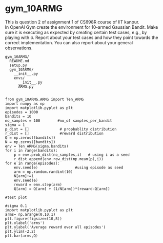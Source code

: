 # gym_10ARMG
This is question 2 of assignment 1 of CS698R course of IIT kanpur. </br>
In OpenAI Gym create the environment for 10-armed Gaussian Bandit. Make sure it is executing
as expected by creating certain test cases, e.g., by playing with σ. Report about your test cases and how
they point towards the correct implementation. You can also report about your general observations.


```
gym_10ARMG/
  README.md
  setup.py
  gym_10ARMG/
    __init__.py
    envs/
      __init__.py
      ARMG.py
      
```

```
from gym_10ARMG.ARMG import Ten_ARMG
import numpy as np
import matplotlib.pyplot as plt
episodes = 1000
bandits = 10
no_samples = 100        #no_of samples_per_bandit 
sigma = 1
p_dist = []              # propbablity distribution
r_dist = []              #reward distribution
Q = np.zeros([bandits])
N = np.zeros([bandits])
env = Ten_ARMG(sigma,bandits)
for i in range(bandits):
    p = env.prob_dist(no_samples,i)   # using i as a seed
    r_dist.append(env.rew_dist(np.mean(p),i))
for e in range(episodes):
    env.seed(e)                 #using episode as seed
    arm = np.random.randint(10)
    N[arm]+=1
    env.seed(e)
    reward = env.step(arm)
    Q[arm] = Q[arm] + (1/N[arm])*(reward-Q[arm])
    
#test plot

#sigma 0.1
import matplotlib.pyplot as plt
arms= np.arange(0,10,1)
plt.figure(figsize=(10,8))
plt.xlabel('arms')
plt.ylabel('Average reward over all episodes')
plt.ylim(-2,2)
plt.bar(arms,Q)

    
 ```
